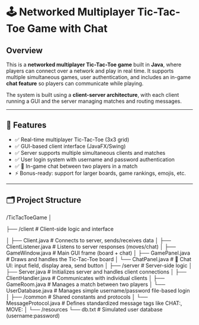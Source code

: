 # 🕹️ Networked Multiplayer Tic-Tac-Toe Game with Chat

## Overview

This is a **networked multiplayer Tic-Tac-Toe game** built in **Java**, where players can connect over a network and play in real time. It supports multiple simultaneous games, user authentication, and includes an in-game **chat feature** so players can communicate while playing.

The system is built using a **client-server architecture**, with each client running a GUI and the server managing matches and routing messages.

---

## 🎯 Features

- ✅ Real-time multiplayer Tic-Tac-Toe (3x3 grid)
- ✅ GUI-based client interface (JavaFX/Swing)
- ✅ Server supports multiple simultaneous clients and matches
- ✅ User login system with username and password authentication
- ✅ 🔸 In-game chat between two players in a match 
- ⚡ Bonus-ready: support for larger boards, game rankings, emojis, etc.

---

## 🗂️ Project Structure

/TicTacToeGame
│ 

├── /client                      # Client-side logic and interface

│   ├── Client.java              # Connects to server, sends/receives data
│   ├── ClientListener.java      # Listens to server responses (moves/chat)
│   ├── GameWindow.java          # Main GUI frame (board + chat)
│   ├── GamePanel.java           # Draws and handles the Tic-Tac-Toe board
│   └── ChatPanel.java           # 🔸 Chat UI: input field, display area, send button
│
├── /server                      # Server-side logic
│   ├── Server.java              # Initializes server and handles client connections
│   ├── ClientHandler.java       # Communicates with individual clients
│   ├── GameRoom.java            # Manages a match between two players
│   └── UserDatabase.java        # Manages simple username/password file-based login
│
├── /common                      # Shared constants and protocols
│   └── MessageProtocol.java     # Defines standardized message tags like CHAT:, MOVE:
│
└── /resources
    └── db.txt                   # Simulated user database (username:password)
